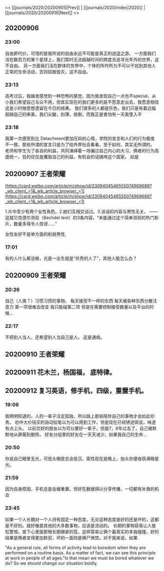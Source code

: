 << [[journals/2020/20200905|Prev]] | [[journals/2020/index|2020]] | [[journals/2020/20200919|Next]] >>

## 20200906

### 23:00

自由即代价，可惜的是我所说的自由永远不可能是真正的逍遥之游。
一方面我们活在数百万的某个星球上，我们暂时无法超越时间的跨度去追寻光年外的世界，这不自由。
另一方面我们活在群体的世界中，个体的所作所为不可以干扰到其他人正常的生命活动，否则招致毁灭，这不自由。

### 23:13

高考过后，我越发感觉到一种恐怖的感觉，因为我发现自己一点也不special，从小我们希望自己与众不用，但其实现在的我们更多的是不愿意走出去，我愿意相信这是小时候思想遗留在今日的结果。
我们很多的人都是乐色，我们只是有着远幅超越自己的审美，我们尖酸，刻薄，挑剔，而我正是害怕有一天我堕入平

### 23:18

我第一次感受到比 Detachment更加压抑的心情，学院的宣言和人们的行为极度不一致，那些所谓的宣言只是为了给外界社会看看，至于如何，其实无所谓的。
老师和学生为了各自的利益，共同演绎着一场骗过自己内心的大习，俩者的行为高度统一，目的仅仅是攫取自己的利益，有机会的话搞垮这个国家。
如是

## 20200907 王者荣耀

[https://card.weibo.com/article/m/show/id/2309404546555074969688?_wb_client_=1&_wb_article_browser_=1](https://card.weibo.com/article/m/show/id/2309404546555074969688?_wb_client_=1&_wb_article_browser_=1)

1.片中至少有两个女性角色。2.她们互相交谈过。3.谈话的内容与男性无关。
——这就贝克德尔测验（Bechdel test）的3条内容。“未能通过这个简单测验的热门影片，数量多得令人惊讶……”

女性友好不是单方面的削弱男性,

### 17:01

有的人什么都没做，光是一出生就是“优秀的人了”，其他人能怎么办？

## 20200909 王者荣耀

### 20:26

自己（人类？）习惯习惯的事物， 每天接受不一样的东西
每天被各种东西分散注意力 第一项很难去改变 我只能碰第二项
但是在需要控制接受数量以及平台的时候...

### 22:17

不把别人当人，还希望别人当自己是人。 这是通病。

## 20200910 王者荣耀

## 20200911 花木兰，杨国福， 底特律。

## 20200912 复习英语，修手机，四级，重置手机。

### 19:06

我明明知道的，人的一辈子注定孤独，所以路上那些陪伴自己的事物才会如此珍贵。
初中大价钱买的自动铅笔以为可以用到工作，但是现在已经锈迹斑驳，味道有点上头。
以前交好的朋友以为可以要好一辈子，但是7，8年过去了，自己被默默地从屏蔽到删除。
好友分组里的好友在一天天减少，如果我自己的生命...

### 20:50

你说自己眼里无光，可低头眼皮总会低沉，索性现在是晚上，抬头你便收获满眼星光。

### 21:59

因为自身原因，手机总是会被重置，但好在数据得以分享传播，一切都有补救的机会

### 23:45

如果一个人长期对一个人持有固定一种态度，无论这种态度是好的还是坏的，这都是不好的。就好像是其他的大多数事物，应该是流动的。
长期的事物容易让人放松警惕，放下心里面那根长期绷紧的弦，这样容易让俩个最真实的本我碰撞，好的结果是两者变得更加默契，坏的一面则是俩尸俱焚。对于我来说，如果

"As a general rule, all forms of activity lead to boredom when they are performed on a routine basis. As a matter of fact, we can see this principle at work in people of all ages."Is that mean we must be bored whatever we do? So we should change our situation boldly.